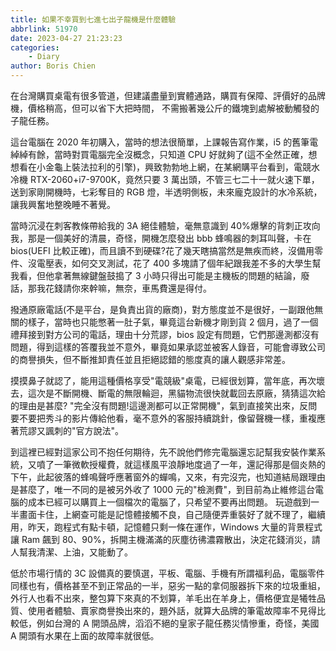 ```yaml
---
title: 如果不幸買到七進七出子龍機是什麼體驗
abbrlink: 51970
date: 2023-04-27 21:23:23
categories:
    - Diary
author: Boris Chien
---
```


在台灣購買桌電有很多管道，但建議盡量到實體通路，購買有保障、評價好的品牌機，價格稍高，但可以省下大把時間，
不需搬著幾公斤的鐵塊到處解被動觸發的子龍任務。

這台電腦在 2020 年初購入，當時的想法很簡單，上課報告寫作業，i5 的舊筆電綽綽有餘，當時對買電腦完全沒概念，只知道 CPU 好就夠了(這不全然正確，想想看在小金龜上裝法拉利的引擎)，興致勃勃地上網，在某網購平台看到，電競水冷機 RTX-2060+i7-9700K，竟然只要 3 萬出頭，不管三七二十一就火速下單，送到家剛開機時，七彩奪目的 RGB 燈，半透明側板，未來龐克設計的水冷系統，讓我興奮地整晚睡不著覺。

當時沉浸在刺客教條帶給我的 3A 絕佳體驗，毫無意識到 40%爆擊的背刺正攻向我，那是一個美好的清晨，奇怪，開機怎麼發出 bbb 蜂鳴器的刺耳叫聲，卡在 bios(UEFI 比較正確)，而且讀不到硬碟?花了幾天瞎搞當然是無疾而終，沒備用零件、沒電壓表，如何交叉測試，花了 400 多塊請了個年紀跟我差不多的大學生幫我看，但他拿著無線鍵盤鼓搗了 3 小時只得出可能是主機板的問題的結論，廢話，那我花錢請你來幹嘛，無奈，車馬費還是得付。

撥通原廠電話(不是平台，是負責出貨的廠商)，對方態度並不是很好，一副跟他無關的樣子，當時也只能憋著一肚子氣，畢竟這台新機才剛到貨 2 個月，過了一個禮拜接到對方公司的電話，理由十分荒謬，bios 設定有問題，它們那邊測都沒有問題，得到這樣的答覆我並不意外，畢竟如果承認並被客人錄音，可能會導致公司的商譽損失，但不斷推卸責任並且拒絕認錯的態度真的讓人觀感非常差。

摸摸鼻子就認了，能用這種價格享受"電競級"桌電，已經很划算，當年底，再次壞去，這次是不斷開機、斷電的無限輪迴，黑貓物流很快就載回去原廠，猜猜這次給的理由是甚麼? "完全沒有問題!這邊測都可以正常開機"，氣到直接笑出來，反問要不要把秀斗的影片傳給他看，毫不意外的客服持續跳針，像留聲機一樣，重複應著荒謬又諷刺的"官方說法"。

到這裡已經對這家公司不抱任何期待，先不說他們修完電腦還忘記幫我安裝作業系統，又噴了一筆微軟授權費，就這樣風平浪靜地度過了一年，還記得那是個炎熱的下午，此起彼落的蜂鳴聲呼應著窗外的蟬鳴，又來，有完沒完，也知道結局跟理由是甚麼了，唯一不同的是被另外收了 1000 元的"檢測費"，到目前為止維修這台電腦的成本已經可以購買上一個檔次的電腦了，只希望不要再出問題。
玩遊戲到一半畫面卡住，上網查可能是記憶體接觸不良，自己隨便弄重裝好了就不理了，繼續用，昨天，跑程式有點卡頓，記憶體只剩一條在運作，Windows 大量的背景程式讓 Ram 飆到 80、90%，拆開主機滿滿的灰塵彷彿濃霧散出，決定花錢消災，請人幫我清潔、上油，又能動了。

低於市場行情的 3C 設備真的要慎選，平板、電腦、手機有所謂福利品，電腦零件同樣也有，價格甚至不到正常品的一半，惡劣一點的拿伺服器拆下來的垃圾重組，外行人也看不出來，整包算下來真的不划算，羊毛出在羊身上，價格便宜是犧牲品質、使用者體驗、賣家商譽換出來的，題外話，就算大品牌的筆電故障率不見得比較低，例如台灣的 A 開頭品牌，滔滔不絕的皇家子龍任務災情慘重，奇怪，美國 A 開頭有水果在上面的故障率就很低。
